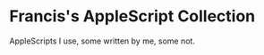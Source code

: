 Francis's AppleScript Collection
================================

AppleScripts I use, some written by me, some not.
